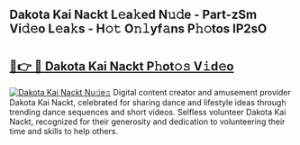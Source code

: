 ## Dakota Kai Nackt L𝚎a𝚔ed N𝚞𝚍e - Part-zSm Vi𝚍𝚎o L𝚎a𝚔s - H𝚘𝚝 O𝚗𝚕yf𝚊ns P𝚑𝚘tos IP2sO

# <h2><a href="http://kf5us6.oniu.top/?m=Dakota+Kai+Nackt">🔗👉 🔴 Dakota Kai Nackt P𝚑ot𝚘𝚜 V𝚒d𝚎o</a></h2>

[![Dakota Kai Nackt Nu𝚍e𝚜](https://i.imgur.com/0qMVB7G.gif)](http://kf5us6.oniu.top/?m=Dakota+Kai+Nackt)
Digital content creator and amusement provider Dakota Kai Nackt, celebrated for sharing dance and lifestyle ideas through trending dance sequences and short videos. Selfless volunteer Dakota Kai Nackt, recognized for their generosity and dedication to volunteering their time and skills to help others.  
